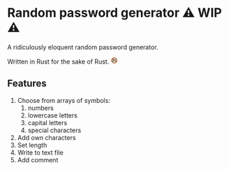 # Random password generator ⚠️ WIP ⚠️
A ridiculously eloquent random password generator.

Written in Rust for the sake of Rust. [<img src="https://raw.githubusercontent.com/vscode-icons/vscode-icons/master/icons/file_type_rust.svg" width="16px" height="16px">](https://www.youtube.com/watch?v=LDU_Txk06tM)

## Features
1. Choose from arrays of symbols:
	1. numbers
	2. lowercase letters
	3. capital letters
	4. special characters
2. Add own characters
3. Set length
4. Write to text file
5. Add comment
